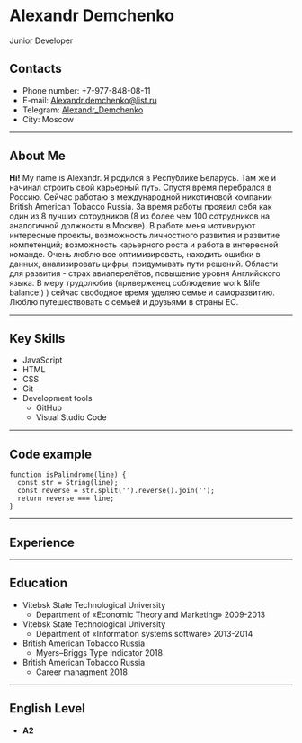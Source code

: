 # Alexandr Demchenko

Junior Developer

## Contacts

* Phone number: +7-977-848-08-11
* E-mail: [Alexandr.demchenko@list.ru](mailto:Alexandr.demchenko@list.ru)
* Telegram: [Alexandr_Demchenko](https://t.me/Alexandr_Demchenko)
* City: Moscow
* **
## About Me

**Hi!**
My name is Alexandr. Я родился в Республике Беларусь. Там же и начинал строить свой карьерный путь. Спустя время перебрался в Россию. Сейчас работаю в международной никотиновой компании British American Tobacco Russia. За время работы проявил себя как один из 8 лучших сотрудников (8 из более чем 100 сотрудников на аналогичной должности в Москве).
В работе меня мотивируют интересные проекты, возможность личностного развития и развитие компетенций; возможность карьерного роста и работа в интересной команде. Очень люблю все оптимизировать, находить ошибки в данных, анализировать цифры, придумывать пути решений.
Области для развития - страх авиаперелётов, повышение уровня Английского языка.
В меру трудолюбив (приверженец соблюдение work &life balance:) ) сейчас свободное время уделяю семье и саморазвитию. Люблю путешествовать с семьей и друзьями в страны ЕС.
* **
## Key Skills
* JavaScript
* HTML
* CSS
* Git
* Development tools
  * GitHub
  * Visual Studio Code
* **
## Code example
```
function isPalindrome(line) {
  const str = String(line);
  const reverse = str.split('').reverse().join('');
  return reverse === line;
}
```
* **
## Experience
* **
## Education

* Vitebsk State Technological University
  * Department of «Economic Theory and Marketing» 2009-2013
* Vitebsk State Technological University
  * Department of «Information systems software» 2013-2014
* British American Tobacco Russia
  * Myers–Briggs Type Indicator 2018
* British American Tobacco Russia
  * Career managment 2018
* **
## English Level

* **A2**